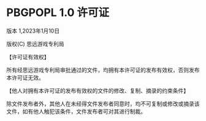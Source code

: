 # PBGPOPL 1.0 许可证
版本 1,2023年1月10日

版权(C) 思远游戏专利局


【许可证有效权】

  所有经思远游戏专利局审批通过的文件，均拥有本许可证的发布有效权，否则发布本许可证无效。


【他人对拥有本许可证的发布有效权的文件的修改、复制、摘录的约束条件】

  除文件发布者外，其他人在未经得文件发布者同意时，均不可复制或修改或摘录该文件，如有他人触犯该条件，文件发布者可对其进行制裁。
